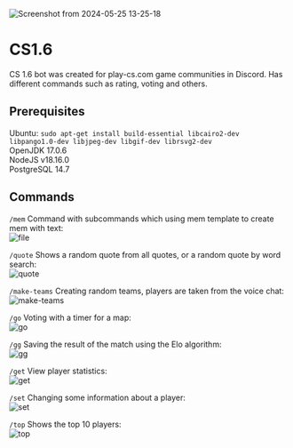 ![Screenshot from 2024-05-25 13-25-18](https://github.com/mrquaketotheworld/CS1.6/assets/53916002/51ae54c1-79f4-4d7c-8b64-7aaa79ed15f7)

# CS1.6
CS 1.6 bot was created for play-cs.com game communities in Discord. Has different commands such as rating, voting and others.
## Prerequisites
Ubuntu: ```sudo apt-get install build-essential libcairo2-dev libpango1.0-dev libjpeg-dev libgif-dev librsvg2-dev```\
OpenJDK 17.0.6\
NodeJS v18.16.0\
PostgreSQL 14.7
## Commands
`/mem` Command with subcommands which using mem template to create mem with text:\
![file](https://github.com/mrquaketotheworld/CS1.6/assets/53916002/b67fe399-a044-4529-8649-2abad81b7dea)

`/quote` Shows a random quote from all quotes, or a random quote by word search:\
![quote](https://github.com/mrquaketotheworld/CS1.6/assets/53916002/697dee4d-7423-4a9e-a8a5-776aa3d44c24)

`/make-teams` Creating random teams, players are taken from the voice chat:\
![make-teams](https://github.com/mrquaketotheworld/CS1.6/assets/53916002/35aedd3c-56b6-4f1d-a92a-56f7ac910fa7)

`/go` Voting with a timer for a map:\
![go](https://github.com/mrquaketotheworld/CS1.6/assets/53916002/2ea0f1df-b92e-40d8-bc71-758d8acbd0bb)

`/gg` Saving the result of the match using the Elo algorithm:\
![gg](https://github.com/mrquaketotheworld/CS1.6/assets/53916002/ef741745-b08c-474d-8bd7-81c179a3f064)

`/get` View player statistics:\
![get](https://github.com/mrquaketotheworld/CS1.6/assets/53916002/e9edb7cd-f8ff-4c63-bf10-02080d225274)

`/set` Changing some information about a player:\
![set](https://github.com/mrquaketotheworld/CS1.6/assets/53916002/2cf3efa2-bc3f-4a29-bca2-f3af5a9d8fd2)

`/top` Shows the top 10 players:\
![top](https://github.com/mrquaketotheworld/CS1.6/assets/53916002/ba44e150-0885-4bc7-8971-f37c07a5db47)
